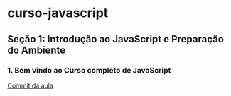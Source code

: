 # curso-javascript

## Seção 1: Introdução ao JavaScript e Preparação do Ambiente

### 1. Bem vindo ao Curso completo de JavaScript

[Commit da aula]()